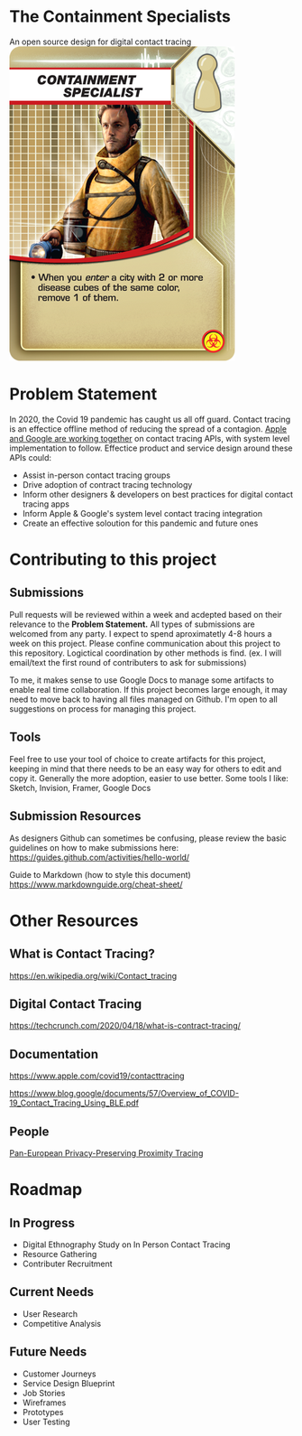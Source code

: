 # The Containment Specialists
An open source design for digital contact tracing
![Pandemic Role Card of Containment Specialist](img/pic1547116.png)


# Problem Statement
In 2020, the Covid 19 pandemic has caught us all off guard. Contact tracing is an effectice offline method of reducing the spread of a contagion. [Apple and Google are working together](https://www.theverge.com/interface/2020/4/11/21216652/apple-google-contact-tracing-covid-19-coronavirus-api-public-health-app-challenges) on contact tracing APIs, with system level implementation to follow. Effectice product and service design around these APIs could:

- Assist in-person contact tracing groups
- Drive adoption of contract tracing technology
- Inform other designers & developers on best practices for digital contact tracing apps
- Inform Apple & Google's system level contact tracing integration
- Create an effective soloution for this pandemic and future ones

# Contributing to this project
## Submissions
Pull requests will be reviewed within a week and acdepted based on their relevance to the **Problem Statement.** All types of submissions are welcomed from any party. I expect to spend aproximatetly 4-8 hours a week on this project. Please confine communication about this project to this repository. Logictical coordination by other methods is find. (ex. I will email/text the first round of contributers to ask for submissions)

To me, it makes sense to use Google Docs to manage some artifacts to enable real time collaboration. If this project becomes large enough, it may need to move back to having all files managed on Github. I'm open to all suggestions on process for managing this project. 

## Tools
Feel free to use your tool of choice to create artifacts for this project, keeping in mind that there needs to be an easy way for others to edit and copy it. Generally the more adoption, easier to use better. Some tools I like: Sketch, Invision, Framer, Google Docs

## Submission Resources
As designers Github can sometimes be confusing, please review the basic guidelines on how to make submissions here:
https://guides.github.com/activities/hello-world/

Guide to Markdown (how to style this document)
https://www.markdownguide.org/cheat-sheet/

# Other Resources
## What is Contact Tracing?
https://en.wikipedia.org/wiki/Contact_tracing

## Digital Contact Tracing
https://techcrunch.com/2020/04/18/what-is-contract-tracing/

## Documentation
https://www.apple.com/covid19/contacttracing

https://www.blog.google/documents/57/Overview_of_COVID-19_Contact_Tracing_Using_BLE.pdf

## People
[Pan-European Privacy-Preserving Proximity Tracing](https://www.pepp-pt.org)

# Roadmap
## In Progress
- Digital Ethnography Study on In Person Contact Tracing
- Resource Gathering
- Contributer Recruitment

## Current Needs 
- User Research
- Competitive Analysis

## Future Needs 
- Customer Journeys
- Service Design Blueprint
- Job Stories
- Wireframes
- Prototypes
- User Testing
